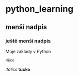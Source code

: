 # python_learning
## menší nadpis
### ještě menší nadpis
Moje základy v Python
```
Něco
```
_italics_
**tucko**
